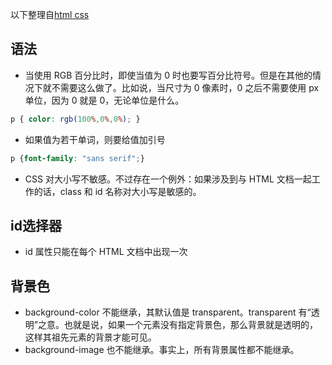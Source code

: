 以下整理自[html css](http://www.w3school.com.cn/css/index.asp)

## 语法
- 当使用 RGB 百分比时，即使当值为 0 时也要写百分比符号。但是在其他的情况下就不需要这么做了。比如说，当尺寸为 0 像素时，0 之后不需要使用 px 单位，因为 0 就是 0，无论单位是什么。
~~~css
p { color: rgb(100%,0%,0%); }
~~~

- 如果值为若干单词，则要给值加引号
~~~css
p {font-family: "sans serif";}
~~~

- CSS 对大小写不敏感。不过存在一个例外：如果涉及到与 HTML 文档一起工作的话，class 和 id 名称对大小写是敏感的。

## id选择器
- id 属性只能在每个 HTML 文档中出现一次

## 背景色
- background-color 不能继承，其默认值是 transparent。transparent 有“透明”之意。也就是说，如果一个元素没有指定背景色，那么背景就是透明的，这样其祖先元素的背景才能可见。
- background-image 也不能继承。事实上，所有背景属性都不能继承。
